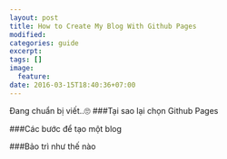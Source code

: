 ```yaml
---
layout: post
title: How to Create My Blog With Github Pages
modified:
categories: guide
excerpt:
tags: []
image:
  feature:
date: 2016-03-15T18:40:36+07:00
---
```

Đang chuẩn bị viết..🙄
###Tại sao lại chọn Github Pages

###Các bước để tạo một blog

###Bảo trì như thế nào